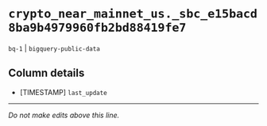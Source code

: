 # `crypto_near_mainnet_us._sbc_e15bacd8ba9b4979960fb2bd88419fe7`
`bq-1` | `bigquery-public-data`

## Column details
* [TIMESTAMP] `last_update`

-------------------------------------------------------------------------------
*Do not make edits above this line.*
